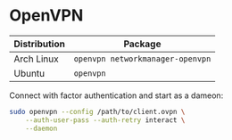 # OpenVPN

| Distribution | Package                          |
| ------------ | -------------------------------- |
| Arch Linux   | `openvpn networkmanager-openvpn` |
| Ubuntu       | `openvpn`                        |

Connect with factor authentication and start as a dameon:

```sh
sudo openvpn --config /path/to/client.ovpn \
    --auth-user-pass --auth-retry interact \
    --daemon
```
